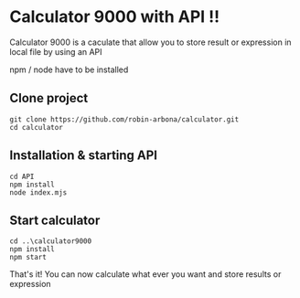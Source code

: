 # Calculator 9000 with API !!

Calculator 9000 is a caculate that allow you to store result or expression in local file by using an API

 npm / node have to be installed

## Clone project
```
git clone https://github.com/robin-arbona/calculator.git
cd calculator
```

## Installation & starting API

```
cd API
npm install
node index.mjs
```

## Start calculator

```
cd ..\calculator9000
npm install
npm start
```

That's it! You can now calculate what ever you want and store results or expression
